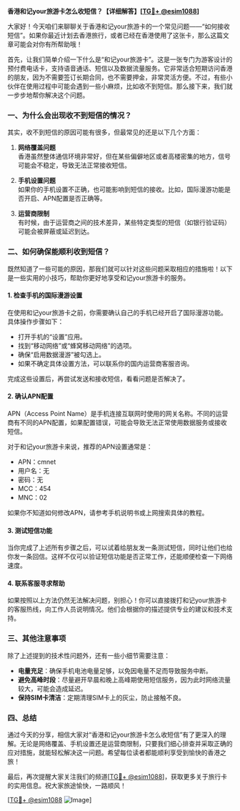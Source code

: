 **香港和记your旅游卡怎么收短信？【详细解答】[[TG💪+ @esim1088](https://t.me/s/esim1088)]**

大家好！今天咱们来聊聊关于香港和记your旅游卡的一个常见问题——“如何接收短信”。如果你最近计划去香港旅行，或者已经在香港使用了这张卡，那么这篇文章可能会对你有所帮助哦！

首先，让我们简单介绍一下什么是“和记your旅游卡”。这是一张专门为游客设计的预付费电话卡，支持语音通话、短信以及数据流量服务。它非常适合短期访问香港的朋友，因为不需要签订长期合同，也不需要押金，非常灵活方便。不过，有些小伙伴在使用过程中可能会遇到一些小麻烦，比如收不到短信。那么接下来，我们就一步步地帮你解决这个问题。

### 一、为什么会出现收不到短信的情况？

其实，收不到短信的原因可能有很多，但最常见的还是以下几个方面：

1. **网络覆盖问题**  
   香港虽然整体通信环境非常好，但在某些偏僻地区或者高楼密集的地方，信号可能会不稳定，导致无法正常接收短信。

2. **手机设置问题**  
   如果你的手机设置不正确，也可能影响到短信的接收。比如，国际漫游功能是否开启、APN配置是否正确等。

3. **运营商限制**  
   有时候，由于运营商之间的技术差异，某些特定类型的短信（如银行验证码）可能会被屏蔽或延迟到达。

### 二、如何确保能顺利收到短信？

既然知道了一些可能的原因，那我们就可以针对这些问题采取相应的措施啦！以下是一些实用的小技巧，帮助你更好地享受和记your旅游卡的服务。

#### 1. 检查手机的国际漫游设置

在使用和记your旅游卡之前，你需要确认自己的手机已经开启了国际漫游功能。具体操作步骤如下：

- 打开手机的“设置”应用。
- 找到“移动网络”或“蜂窝移动网络”的选项。
- 确保“启用数据漫游”被勾选上。
- 如果不确定具体设置方法，可以联系你的国内运营商客服咨询。

完成这些设置后，再尝试发送和接收短信，看看问题是否解决了。

#### 2. 确认APN配置

APN（Access Point Name）是手机连接互联网时使用的网关名称。不同的运营商有不同的APN配置，如果配置错误，可能会导致无法正常使用数据服务或接收短信。

对于和记your旅游卡来说，推荐的APN设置通常是：
- APN：cmnet
- 用户名：无
- 密码：无
- MCC：454
- MNC：02

如果你不知道如何修改APN，请参考手机说明书或上网搜索具体的教程。

#### 3. 测试短信功能

当你完成了上述所有步骤之后，可以试着给朋友发一条测试短信，同时让他们也给你发一条回信。这样不仅可以验证短信功能是否正常工作，还能顺便检查一下网络速度。

#### 4. 联系客服寻求帮助

如果按照以上方法仍然无法解决问题，别担心！你可以直接拨打和记your旅游卡的客服热线，向工作人员说明情况。他们会根据你的描述提供专业的建议和技术支持。

### 三、其他注意事项

除了上述提到的技术性问题外，还有一些小细节需要注意：

- **电量充足**：确保手机电池电量足够，以免因电量不足而导致服务中断。
- **避免高峰时段**：尽量避开早晨和晚上高峰期使用短信服务，因为此时网络流量较大，可能会造成延迟。
- **保持SIM卡清洁**：定期清理SIM卡上的灰尘，防止接触不良。

### 四、总结

通过今天的分享，相信大家对“香港和记your旅游卡怎么收短信”有了更深入的理解。无论是网络覆盖、手机设置还是运营商限制，只要我们细心排查并采取正确的应对措施，就能轻松解决这一问题。希望每位读者都能顺利享受到愉快的香港之旅！

最后，再次提醒大家关注我们的频道[[TG💪+ @esim1088](https://t.me/s/esim1088)]，获取更多关于旅行卡的实用信息。祝大家旅途愉快，一路顺风！

[[TG💪+ @esim1088](https://t.me/s/esim1088) ![Image](https://i.postimg.cc/4NQfJmqS/Snipaste-2025-05-13-00-14-12.png)]